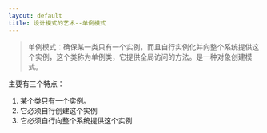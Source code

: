 ```yaml
---
layout: default
title: 设计模式的艺术--单例模式
---
```


> 单例模式：确保某一类只有一个实例，而且自行实例化并向整个系统提供这个实例，这个类称为单例类，它提供全局访问的方法。是一种对象创建模式。

主要有三个特点：  

1. 某个类只有一个实例。
2. 它必须自行创建这个实例
3. 它必须自行向整个系统提供这个实例
